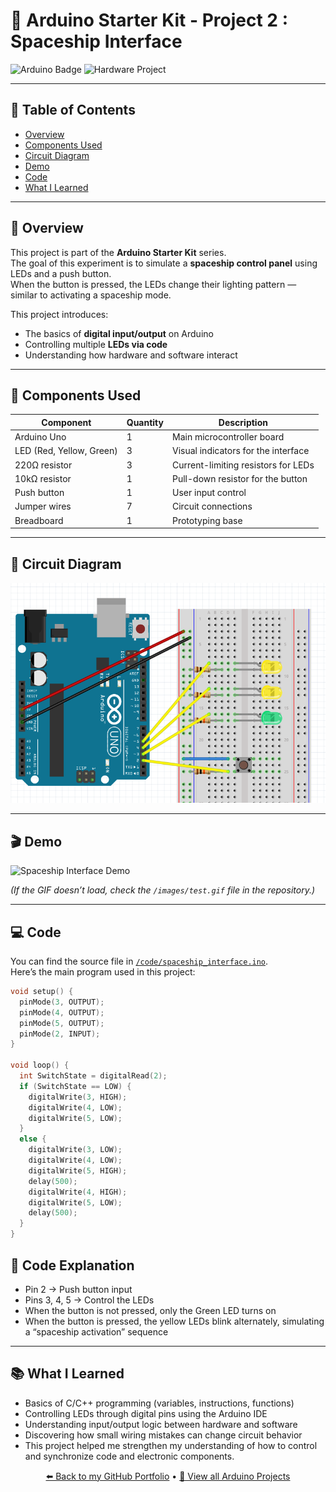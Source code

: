 # 🔌 Arduino Starter Kit - Project 2 : Spaceship Interface

![Arduino Badge](https://img.shields.io/badge/Arduino-00979D?style=for-the-badge&logo=arduino&logoColor=white)
![Hardware Project](https://img.shields.io/badge/Hardware%20Project-orange?style=for-the-badge&logo=raspberrypi&logoColor=white)

---

## 🧭 Table of Contents
- [Overview](#-overview)
- [Components Used](#-components-used)
- [Circuit Diagram](#-circuit-diagram)
- [Demo](#-demo)
- [Code](#-code)
- [What I Learned](#-what-i-learned)

---

## 🧠 Overview
This project is part of the **Arduino Starter Kit** series.  
The goal of this experiment is to simulate a **spaceship control panel** using LEDs and a push button.  
When the button is pressed, the LEDs change their lighting pattern — similar to activating a spaceship mode.  

This project introduces:
- The basics of **digital input/output** on Arduino  
- Controlling multiple **LEDs via code**  
- Understanding how hardware and software interact  

---

## 🧰 Components Used

| Component | Quantity | Description |
|------------|-----------|-------------|
| Arduino Uno | 1 | Main microcontroller board |
| LED (Red, Yellow, Green) | 3 | Visual indicators for the interface |
| 220Ω resistor | 3 | Current-limiting resistors for LEDs |
| 10kΩ resistor | 1 | Pull-down resistor for the button |
| Push button | 1 | User input control |
| Jumper wires | 7 | Circuit connections |
| Breadboard | 1 | Prototyping base |

---

## 🧩 Circuit Diagram

![Scheme of the project](./images/project_2_schema.png)

---

## 🎬 Demo

![Spaceship Interface Demo](./images/test.gif)

*(If the GIF doesn’t load, check the `/images/test.gif` file in the repository.)*

---

## 💻 Code

You can find the source file in [`/code/spaceship_interface.ino`](./code/spaceship_interface.ino).  
Here’s the main program used in this project:

```cpp
void setup() {
  pinMode(3, OUTPUT);
  pinMode(4, OUTPUT);
  pinMode(5, OUTPUT);
  pinMode(2, INPUT);
}

void loop() {
  int SwitchState = digitalRead(2);
  if (SwitchState == LOW) {
    digitalWrite(3, HIGH);
    digitalWrite(4, LOW);
    digitalWrite(5, LOW);
  }
  else {
    digitalWrite(3, LOW);
    digitalWrite(4, LOW);
    digitalWrite(5, HIGH);
    delay(500);
    digitalWrite(4, HIGH);
    digitalWrite(5, LOW);
    delay(500);
  }
}
```

## 🧩 Code Explanation

- Pin 2 → Push button input
- Pins 3, 4, 5 → Control the LEDs
- When the button is not pressed, only the Green LED turns on
- When the button is pressed, the yellow LEDs blink alternately, simulating a “spaceship activation” sequence

--- 

## 📚 What I Learned

- Basics of C/C++ programming (variables, instructions, functions)
- Controlling LEDs through digital pins using the Arduino IDE
- Understanding input/output logic between hardware and software
- Discovering how small wiring mistakes can change circuit behavior
- This project helped me strengthen my understanding of how to control and synchronize code and electronic components.


<p align="center">
  <a href="https://github.com/Siaibou">⬅️ Back to my GitHub Portfolio</a> •
  <a href="https://github.com/Siaibou/Electronics_ArduinoProject">🔌 View all Arduino Projects</a>
</p>

